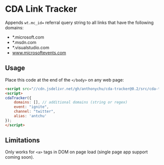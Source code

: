 # CDA Link Tracker

Appends `wt.mc_id=` referral query string to all links that have the following domains:

* *.microsoft.com
* *.msdn.com
* *.visualstudio.com
* www.microsoftevents.com

## Usage

Place this code at the end of the `</body>` on any web page:

```html
<script src="//cdn.jsdelivr.net/gh/anthonychu/cda-tracker@0.2/src/cda-tracker.js"></script>
<script>
cdaTracker({
    domains: [], // additional domains (string or regex)
    event: "ignite",
    channel: "twitter",
    alias: 'antchu'
});
</script>
```

## Limitations

Only works for `<a>` tags in DOM on page load (single page app support coming soon).
